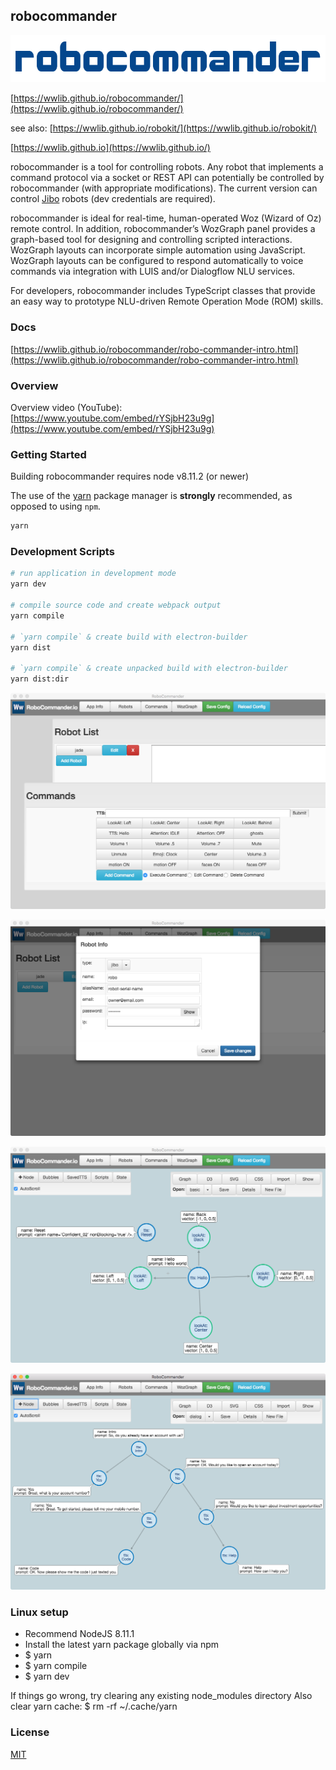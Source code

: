 ## robocommander

![robocommander](docs/img/robocommander-logo.png)  

[https://wwlib.github.io/robocommander/](https://wwlib.github.io/robocommander/)

see also: [https://wwlib.github.io/robokit/](https://wwlib.github.io/robokit/)

[https://wwlib.github.io](https://wwlib.github.io/)

robocommander is a tool for controlling robots. Any robot that implements a command protocol via a socket or REST API can potentially be controlled by robocommander (with appropriate modifications). The current version can control [Jibo](https://jibo.com/) robots (dev credentials are required).

robocommander is ideal for real-time, human-operated Woz (Wizard of Oz) remote control. In addition, robocommander’s WozGraph panel provides a graph-based tool for designing and controlling scripted interactions. WozGraph layouts can incorporate simple automation using  JavaScript. WozGraph layouts can be configured to respond automatically to voice commands via integration with LUIS and/or Dialogflow NLU services.

For developers, robocommander includes TypeScript classes that provide an easy way to prototype NLU-driven Remote Operation Mode (ROM) skills.

### Docs

[https://wwlib.github.io/robocommander/robo-commander-intro.html](https://wwlib.github.io/robocommander/robo-commander-intro.html)

### Overview

Overview video (YouTube): [https://www.youtube.com/embed/rYSjbH23u9g](https://www.youtube.com/embed/rYSjbH23u9g)


### Getting Started

Building robocommander requires node v8.11.2 (or newer)

The use of the [yarn](https://yarnpkg.com/) package manager is **strongly** recommended, as opposed to using `npm`.

```bash
yarn
```

### Development Scripts

```bash
# run application in development mode
yarn dev

# compile source code and create webpack output
yarn compile

# `yarn compile` & create build with electron-builder
yarn dist

# `yarn compile` & create unpacked build with electron-builder
yarn dist:dir
```

![robocommander](./docs/img/RoboCommander-panels.png)

![robocommander](./docs/img/RoboCommander-robot-modal.png)

![robocommander](./docs/img/RoboCommander-basic.png)

![robocommander](./docs/img/RoboCommander-dialog.png)

### Linux setup
* Recommend NodeJS 8.11.1
* Install the latest yarn package globally via npm
* $ yarn
* $ yarn compile
* $ yarn dev

If things go wrong, try clearing any existing node_modules directory
Also clear yarn cache: $ rm -rf ~/.cache/yarn

### License

[MIT](https://github.com/electron/electron/blob/master/LICENSE)
